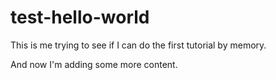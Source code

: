 # test-hello-world
This is me trying to see if I can do the first tutorial by memory.


And now I'm adding some more content.
